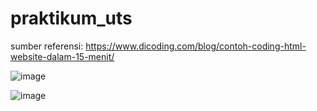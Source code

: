 # praktikum_uts
sumber referensi:
https://www.dicoding.com/blog/contoh-coding-html-website-dalam-15-menit/

![image](https://user-images.githubusercontent.com/81528179/116806868-0a1cd480-ab5a-11eb-8dff-b709807cadcd.png)


![image](https://user-images.githubusercontent.com/81528179/116806822-b6aa8680-ab59-11eb-8159-69bc77f6a4ff.png)
